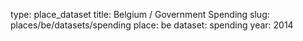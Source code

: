 type: place_dataset
title: Belgium / Government Spending
slug: places/be/datasets/spending
place: be
dataset: spending
year: 2014
